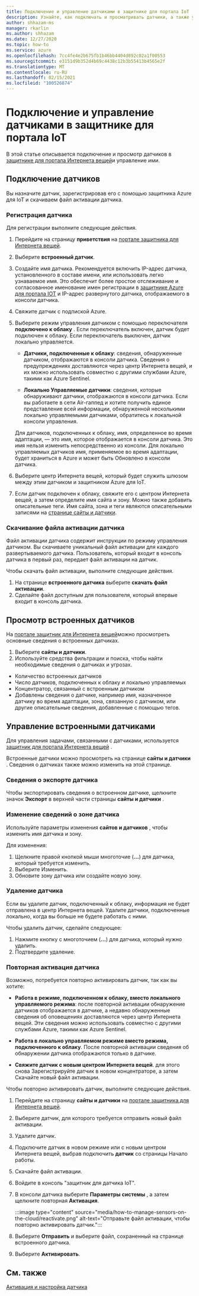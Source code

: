 ```yaml
---
title: Подключение и управление датчиками в защитнике для портала IoT
description: Узнайте, как подключать и просматривать датчики, а также управлять ими в защитнике для портала IoT.
author: shhazam-ms
manager: rkarlin
ms.author: shhazam
ms.date: 12/27/2020
ms.topic: how-to
ms.service: azure
ms.openlocfilehash: 7cc4fe4e2b675fb1b46bb4404d892c02a1f00553
ms.sourcegitcommit: e3151d9b352d4b69c4438c12b3b55413b4565e2f
ms.translationtype: MT
ms.contentlocale: ru-RU
ms.lasthandoff: 02/15/2021
ms.locfileid: "100526874"
---
```

# <a name="onboard-and-manage-sensors-in-the-defender-for-iot-portal"></a>Подключение и управление датчиками в защитнике для портала IoT

В этой статье описывается подключение и просмотр датчиков в [защитнике для портала Интернета вещей](https://portal.azure.com/#blade/Microsoft_Azure_IoT_Defender/IoTDefenderDashboard/Getting_Started)и управление ими.

## <a name="onboard-sensors"></a>Подключение датчиков

Вы назначите датчик, зарегистрировав его с помощью защитника Azure для IoT и скачиваем файл активации датчика.

### <a name="register-the-sensor"></a>Регистрация датчика

Для регистрации выполните следующие действия.

1. Перейдите на страницу **приветствия** на [портале защитника для Интернета вещей](https://portal.azure.com/#blade/Microsoft_Azure_IoT_Defender/IoTDefenderDashboard/Getting_Started).
1. Выберите **встроенный датчик**.
1. Создайте имя датчика. Рекомендуется включить IP-адрес датчика, установленного в составе имени, или использовать легко узнаваемое имя. Это обеспечит более простое отслеживание и согласованное именование имен регистрации в [защитнике Azure для портала IOT](https://portal.azure.com/#blade/Microsoft_Azure_IoT_Defender/IoTDefenderDashboard/Getting_Started) и IP-адрес развернутого датчика, отображаемого в консоли датчика.
1. Свяжите датчик с подпиской Azure.
1. Выберите режим управления датчиком с помощью переключателя **подключено к облаку** . Если переключатель включен, датчик будет подключен к облаку. Если переключатель выключен, датчик локально управляется.

   - **Датчики, подключенные к облаку**: сведения, обнаруженные датчиком, отображаются в консоли датчика. Сведения о предупреждениях доставляются через центр Интернета вещей, и их можно использовать совместно с другими службами Azure, такими как Azure Sentinel.

   - **Локально Управляемые датчики**: сведения, которые обнаруживают датчики, отображаются в консоли датчика. Если вы работаете в сети Air-гаппед и хотите получить единое представление всей информации, обнаруженной несколькими локально управляемыми датчиками, обратитесь к локальной консоли управления.

   Для датчиков, подключенных к облаку, имя, определенное во время адаптации, — это имя, которое отображается в консоли датчика. Это имя нельзя изменить непосредственно из консоли. Для локально управляемых датчиков имя, применяемое во время адаптации, будет храниться в Azure и может быть Обновлено в консоли датчика.

1. Выберите центр Интернета вещей, который будет служить шлюзом между этим датчиком и защитником Azure для IoT.
1. Если датчик подключен к облаку, свяжите его с центром Интернета вещей, а затем определите имя сайта и зону. Можно также добавить описательные теги. Имя сайта, зона и теги являются описательными записями на [странице сайты и датчики](#view-onboarded-sensors).

### <a name="download-the-sensor-activation-file"></a>Скачивание файла активации датчика

Файл активации датчика содержит инструкции по режиму управления датчиком. Вы скачиваете уникальный файл активации для каждого развертываемого датчика. Пользователь, который входит в консоль датчика в первый раз, передает файл активации на датчик.

Чтобы скачать файл активации, выполните следующие действия.

1. На странице **встроенного датчика** выберите **скачать файл активации**.
1. Сделайте файл доступным для пользователя, который впервые входит в консоль датчика.

## <a name="view-onboarded-sensors"></a>Просмотр встроенных датчиков

На [портале защитник для Интернета вещей](https://portal.azure.com/#blade/Microsoft_Azure_IoT_Defender/IoTDefenderDashboard/Getting_Started)можно просмотреть основные сведения о встроенных датчиках.

1. Выберите **сайты и датчики**.
1. Используйте средства фильтрации и поиска, чтобы найти необходимые сведения о датчиках и угрозах.

- Количество встроенных датчиков
- Число датчиков, подключенных к облаку и локально управляемых
- Концентратор, связанный с встроенным датчиком
- Добавлены сведения о датчике, например имя, назначенное датчику во время адаптации, зона, связанную с датчиком, или другие описательные сведения, добавленные с помощью тегов.

## <a name="manage-onboarded-sensors"></a>Управление встроенными датчиками

Для управления задачами, связанными с датчиками, используется [защитник для портала Интернета вещей](https://portal.azure.com/#blade/Microsoft_Azure_IoT_Defender/IoTDefenderDashboard/Getting_Started) .

Встроенные датчики можно просмотреть на странице **сайты и датчики** . Сведения о датчиках также можно изменить на этой странице.

### <a name="export-sensor-details"></a>Сведения о экспорте датчика

Чтобы экспортировать сведения о встроенном датчике, щелкните значок **Экспорт** в верхней части страницы **сайты и датчики** .

### <a name="edit-sensor-zone-details"></a>Изменение сведений о зоне датчика

Используйте параметры изменения **сайтов и датчиков** , чтобы изменить имя датчика и зону.

Для изменения:

1. Щелкните правой кнопкой мыши многоточие (**...**) для датчика, который требуется изменить.
1. Выберите Изменить.
1. Обновите зону датчика или создайте новую зону.

### <a name="delete-a-sensor"></a>Удаление датчика

Если вы удалите датчик, подключенный к облаку, информация не будет отправлена в центр Интернета вещей. Удалите датчики, подключенные локально, когда вы больше не будете работать с ними.

Чтобы удалить датчик, сделайте следующее:

1. Нажмите кнопку с многоточием (**...**) для датчика, который нужно удалить.
1. Подтвердите удаление.

### <a name="reactivate-a-sensor"></a>Повторная активация датчика 

Возможно, потребуется повторно активировать датчик, так как вы хотите:

- **Работа в режиме, подключенном к облаку, вместо локального управляемого режима**: после повторной активации обнаружение датчиков отображается в датчике, а недавно обнаруженные сведения об оповещениях доставляются через центр Интернета вещей. Эти сведения можно использовать совместно с другими службами Azure, такими как Azure Sentinel.

- **Работа в локально управляемом режиме вместо режима, подключенного к облаку**. После повторной активации сведения об обнаружении датчика отображаются только в датчике.

- **Свяжите датчик с новым центром Интернета вещей**. для этого снова Зарегистрируйте датчик в новом концентраторе, а затем Скачайте новый файл активации.

Чтобы повторно активировать датчик, выполните следующие действия.

1. Перейдите на страницу **сайты и датчики** на [портале защитника для Интернета вещей](https://portal.azure.com/#blade/Microsoft_Azure_IoT_Defender/IoTDefenderDashboard/Getting_Started).

2. Выберите датчик, для которого требуется отправить новый файл активации.

3. Удалите датчик.

4. Подключите датчик в новом режиме или с новым центром Интернета вещей, выбрав подключить **датчик** со страницы Начало работы.

5. Скачайте файл активации.

1. Войдите в консоль "защитник для датчика IoT".

7. В консоли датчика выберите **Параметры системы** , а затем щелкните повторная **Активация**.

   :::image type="content" source="media/how-to-manage-sensors-on-the-cloud/reactivate.png" alt-text="Отправьте файл активации, чтобы повторно активировать датчик.":::

8. Выберите **Отправить** и выберите файл, сохраненный на странице встроенного датчика.

9. Выберите **Активировать**.

## <a name="see-also"></a>См. также

[Активация и настройка датчика](how-to-activate-and-set-up-your-sensor.md)
